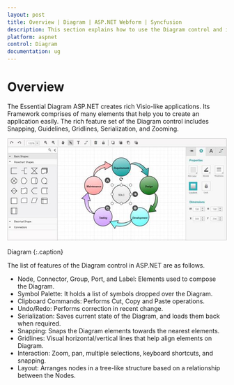 ```yaml
---
layout: post
title: Overview | Diagram | ASP.NET Webform | Syncfusion
description: This section explains how to use the Diagram control and its important key features.
platform: aspnet
control: Diagram
documentation: ug
---
```


# Overview

The Essential Diagram ASP.NET creates rich Visio-like applications. Its Framework comprises of many elements that help you to create an application easily. The rich feature set of the Diagram control includes Snapping, Guidelines, Gridlines, Serialization, and Zooming.



 ![Diagram is zoomed/panned with overview](Overview_images/Overview_img1.png) 

 Diagram
 {:.caption} 

The list of features of the Diagram control in ASP.NET are as follows.

* Node, Connector, Group, Port, and Label: Elements used to compose the Diagram.
* Symbol Palette: It holds a list of symbols dropped over the Diagram.
* Clipboard Commands: Performs Cut, Copy and Paste operations.
* Undo/Redo: Performs correction in recent change.
* Serialization: Saves current state of the Diagram, and loads them back when required.
* Snapping: Snaps the Diagram elements towards the nearest elements.
* Gridlines: Visual horizontal/vertical lines that help align elements on Diagram.
* Interaction: Zoom, pan, multiple selections, keyboard shortcuts, and snapping.
* Layout: Arranges nodes in a tree-like structure based on a relationship between the Nodes.
